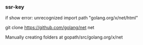 
### ssr-key

if show error: unrecognized import path "golang.org/x/net/html"

git clone https://github.com/golang/net net

Manually creating folders at gopath/src/golang.org/x/net
